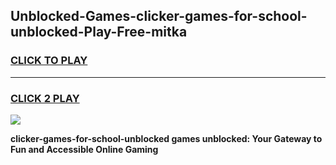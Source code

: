 
## Unblocked-Games-clicker-games-for-school-unblocked-Play-Free-mitka
<h3>
<a href="https://premium76.site?title=clicker-games-for-school-unblocked&ref=19M">CLICK TO PLAY</a></h3>
<hr>

<h3>
<a href="https://premium76.site?title=clicker-games-for-school-unblocked&ref=19M">CLICK 2 PLAY</a>
  
</h3>

<a href="https://premium76.site?title=clicker-games-for-school-unblocked&ref=19M"><img src="https://clearcache.store/games.png"></a>


**clicker-games-for-school-unblocked games unblocked: Your Gateway to Fun and Accessible Online Gaming**

